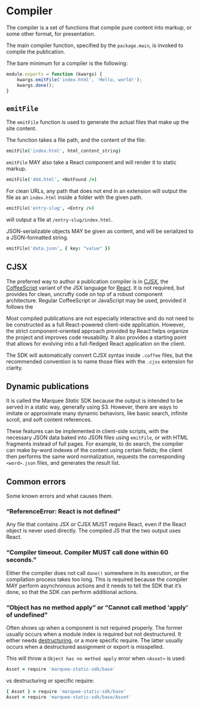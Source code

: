 # Compiler

The compiler is a set of functions that compile pure content into markup, or
some other format, for presentation.

The main compiler function, specified by the `package.main`, is invoked to
compile the publication.

The bare minimum for a compiler is the following:

```javascript
module.exports = function (kwargs) {
    kwargs.emitFile('index.html', 'Hello, world!');
    kwargs.done();
}
```

## `emitFile`

The `emitFile` function is used to generate the actual files that make up the
site content.

The function takes a file path, and the content of the file:

```coffeescript
emitFile('index.html', html_content_string)
```

`emitFile` MAY also take a React component and will render it to static markup.

```coffeescript
emitFile('404.html', <NotFound />)
```

For clean URLs, any path that does not end in an extension will output the
file as an `index.html` inside a folder with the given path.

```coffeescript
emitFile('entry-slug', <Entry />)
```

will output a file at `/entry-slug/index.html`.

JSON-serializable objects MAY be given as content, and will be serialized to
a JSON-formatted string.

```coffeescript
emitFile('data.json', { key: "value" })
```


## CJSX

The preferred way to author a publication compiler is in [CJSX](https://github.com/jsdf/coffee-react-transform),
the [CoffeeScript](http://coffeescript.org) variant of the JSX language for
[React](http://reactjs.com). It is not required, but provides for clean,
uncrufty code on top of a robust component architecture. Regular CoffeeScript
or JavaScript may be used, provided it follows the 

Most compiled publications are not especially interactive and do not need to
be constructed as a full React-powered client-side application. However, the
strict component-oriented approach provided by React helps organize the
project and improves code reusability. It also provides a starting point that
allows for evolving into a full-fledged React application on the client.

The SDK will automatically convert CJSX syntax inside `.coffee` files, but the
recommended convention is to name those files with the `.cjsx` extension for
clarity.



## Dynamic publications

It is called the Marquee _Static_ SDK because the output is intended to be
served in a static way, generally using S3. However, there are ways to
imitate or approximate many dynamic behaviors, like basic search, infinite
scroll, and soft content references.

These features can be implemented in client-side scripts, with the necessary
JSON data baked into JSON files using `emitFile`, or with HTML fragments
instead of full pages. For example, to do search, the compiler can make
by-word indexes of the content using certain fields; the client then performs
the same word normalization, requests the corresponding `<word>.json` files,
and generates the result list.



## Common errors

Some known errors and what causes them.


### “ReferenceError: React is not defined”

Any file that contains JSX or CJSX MUST require React, even if the React
object is never used directly. The compiled JS that the two output uses
React.


### “Compiler timeout. Compiler MUST call done within 60 seconds.”

Either the compiler does not call `done()` somewhere in its execution, or
the compilation process takes too long. This is required because the compiler
MAY perform asynchronous actions and it needs to tell the SDK that it’s done,
so that the SDK can perform additional actions.


### “Object has no method apply” or “Cannot call method 'apply' of undefined”

Often shows up when a component is not required properly. The former usually
occurs when a module index is required but not destructured. It either needs
[destructuring](http://coffeescript.org/#destructuring), or a more specific
require. The latter usually occurs when a destructured assignment or export is
misspelled.

This will throw a `Object has no method apply` error when `<Asset>` is used:

```coffeescript
Asset = require 'marquee-static-sdk/base'
```

vs destructuring or specific require:

```coffeescript
{ Asset } = require 'marquee-static-sdk/base'
Asset = require 'marquee-static-sdk/base/Asset'
```

